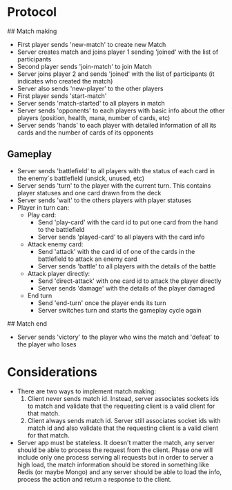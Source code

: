 # Protocol

## Match making

* First player sends 'new-match' to create new Match
* Server creates match and joins player 1 sending 'joined' with the list of participants
* Second player sends 'join-match' to join Match
* Server joins player 2 and sends 'joined' with the list of participants (it indicates who created the match)
* Server also sends 'new-player' to the other players
* First player sends 'start-match'
* Server sends 'match-started' to all players in match
* Server sends 'opponents' to each players with basic info about the other players (position, health, mana, number of cards, etc)
* Server sends 'hands' to each player with detailed information of all its cards and the number of cards of its
opponents

## Gameplay

* Server sends 'battlefield' to all players with the status of each card in the enemy`s battlefield (unsick, unused, etc)
* Server sends 'turn' to the player with the current turn. This contains player statuses and one card drawn from the deck
* Server sends 'wait' to the others players with player statuses
* Player in turn can:
  * Play card:
    * Send 'play-card' with the card id to put one card from the hand to the battlefield
    * Server sends 'played-card' to all players with the card info
  * Attack enemy card:
    * Send 'attack' with the card id of one of the cards in the battlefield to attack an enemy card
    * Server sends 'battle' to all players with the details of the battle
  * Attack player directly:
    * Send 'direct-attack' with one card id to attack the player directly
    * Server sends 'damage' with the details of the player damaged
  * End turn
    * Send 'end-turn' once the player ends its turn
    * Server switches turn and starts the gameplay cycle again

## Match end

* Server sends 'victory' to the player who wins the match and 'defeat' to the player who loses

# Considerations

* There are two ways to implement match making:
  1. Client never sends match id. Instead, server associates sockets ids to match and validate that the requesting
  client is a valid client for that match.
  2. Client always sends match id. Server still associates socket ids with match id and also validate that the
  requesting client is a valid client for that match.
* Server app must be stateless. It doesn't matter the match, any server should be able to process the request from the
client. Phase one will include only one process serving all requests but in order to server a high load, the match
information should be stored in something like Redis (or maybe Mongo) and any server should be able to load the info,
process the action and return a response to the client.

